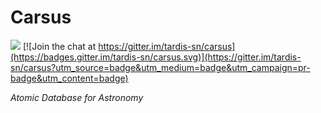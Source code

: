 Carsus
======
[![](https://img.shields.io/badge/read-documentation-blue)](https://tardis-sn.github.io/carsus/)  [![Join the chat at https://gitter.im/tardis-sn/carsus](https://badges.gitter.im/tardis-sn/carsus.svg)](https://gitter.im/tardis-sn/carsus?utm_source=badge&utm_medium=badge&utm_campaign=pr-badge&utm_content=badge)

*Atomic Database for Astronomy*
